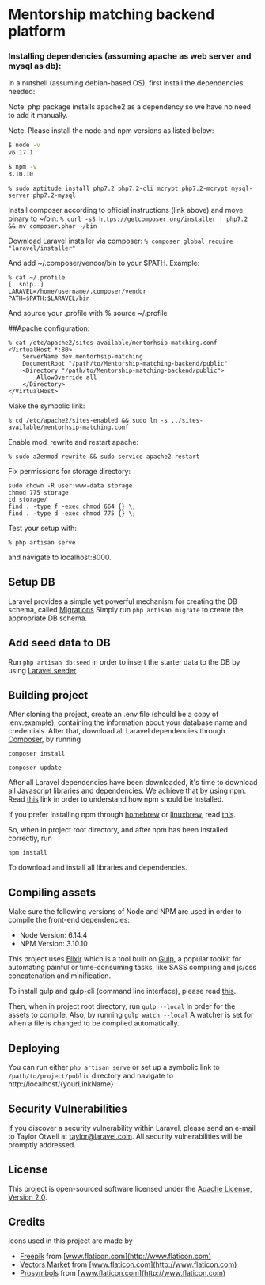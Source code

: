 
# Mentorship matching backend platform


### Installing dependencies (assuming apache as web server and mysql as db):

In a nutshell (assuming debian-based OS), first install the dependencies needed:

Note: php package installs apache2 as a dependency so we have no need to add it manually.

Note: Please install the node and npm versions as listed below:
```bash
$ node -v
v6.17.1

$ npm -v
3.10.10
```

```
% sudo aptitude install php7.2 php7.2-cli mcrypt php7.2-mcrypt mysql-server php7.2-mysql
```

Install composer according to official instructions (link above) and move binary to ~/bin:
```% curl -sS https://getcomposer.org/installer | php7.2 && mv composer.phar ~/bin```

Download Laravel installer via composer:
```% composer global require "laravel/installer"```


And add ~/.composer/vendor/bin to your $PATH. Example:
```
% cat ~/.profile
[..snip..]
LARAVEL=/home/username/.composer/vendor
PATH=$PATH:$LARAVEL/bin
```
And source your .profile with % source ~/.profile

##Apache configuration:
```
% cat /etc/apache2/sites-available/mentorhsip-matching.conf
<VirtualHost *:80>
    ServerName dev.mentorhsip-matching
    DocumentRoot "/path/to/Mentorship-matching-backend/public"
    <Directory "/path/to/Mentorship-matching-backend/public">
        AllowOverride all
    </Directory>
</VirtualHost>
```
Make the symbolic link:
```
% cd /etc/apache2/sites-enabled && sudo ln -s ../sites-available/mentorhsip-matching.conf
```
Enable mod_rewrite and restart apache:
```
% sudo a2enmod rewrite && sudo service apache2 restart
```
Fix permissions for storage directory:
```
sudo chown -R user:www-data storage
chmod 775 storage
cd storage/
find . -type f -exec chmod 664 {} \;
find . -type d -exec chmod 775 {} \;
```
Test your setup with:
```
% php artisan serve
```
and navigate to localhost:8000.

## Setup DB
Laravel provides a simple yet powerful mechanism for creating the DB schema, called [Migrations](https://laravel.com/docs/6.0/migrations)
Simply run ```php artisan migrate``` to create the appropriate DB schema.

## Add seed data to DB
Run ```php artisan db:seed``` in order to insert the starter data to the DB by using [Laravel seeder](https://laravel.com/docs/6.0/seeding)

## Building project
After cloning the project, create an .env file (should be a copy of .env.example),
containing the information about your database name and credentials. 
After that, download all Laravel dependencies through [Composer](https://laravel.com/docs/6.0/installation), by running

```
composer install

composer update
```

After all Laravel dependencies have been downloaded, it's time to download all Javascript libraries and dependencies. 
We achieve that by using [npm](http://blog.npmjs.org/post/85484771375/how-to-install-npm).
Read [this](https://www.digitalocean.com/community/tutorials/how-to-install-node-js-on-an-ubuntu-14-04-server) link in order to understand how npm should be installed.

If you prefer installing npm through [homebrew](http://brew.sh/) or [linuxbrew](http://linuxbrew.sh/), read [this](http://blog.teamtreehouse.com/install-node-js-npm-linux).

So, when in project root directory, and after npm has been installed correctly, run
```
npm install
```
To download and install all libraries and dependencies.

## Compiling assets
Make sure the following versions of Node and NPM are used in order to compile the front-end dependencies:
- Node Version: 6.14.4
- NPM Version: 3.10.10


This project uses [Elixir](https://laravel.com/docs/6.0/elixir) which is a tool built on [Gulp](http://gulpjs.com/),
a popular toolkit for automating painful or time-consuming tasks, like SASS compiling and js/css concatenation and minification.

To install gulp and gulp-cli (command line interface), please read [this](https://github.com/gulpjs/gulp/blob/master/docs/getting-started.md).

Then, when in project root directory, run 
```gulp --local```
In order for the assets to compile. Also, by running
```gulp watch --local```
A watcher is set for when a file is changed to be compiled automatically.

## Deploying
You can run either  ```php artisan serve``` or set up a symbolic link to ```/path/to/project/public``` directory and navigate to http://localhost/{yourLinkName}


## Security Vulnerabilities

If you discover a security vulnerability within Laravel, please send an e-mail to Taylor Otwell at taylor@laravel.com. All security vulnerabilities will be promptly addressed.

## License

This project is open-sourced software licensed under the [Apache License, Version 2.0](https://www.apache.org/licenses/LICENSE-2.0).

## Credits

Icons used in this project are made by 
- [Freepik](http://www.flaticon.com/authors/freepik) from [www.flaticon.com](http://www.flaticon.com)
- [Vectors Market](http://www.flaticon.com/authors/vectors-market) from [www.flaticon.com](http://www.flaticon.com)
- [Prosymbols](http://www.flaticon.com/authors/prosymbols)  from [www.flaticon.com](http://www.flaticon.com)

